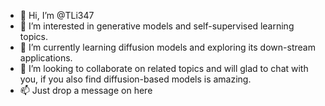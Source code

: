 - 👋 Hi, I’m @TLi347
- 👀 I’m interested in generative models and self-supervised learning topics.
- 🌱 I’m currently learning diffusion models and exploring its down-stream applications.
- 💞️ I’m looking to collaborate on related topics and will glad to chat with you, if you also find diffusion-based models is amazing.
- 📫 Just drop a message on here

<!---
TLi347/TLi347 is a ✨ special ✨ repository because its `README.md` (this file) appears on your GitHub profile.
You can click the Preview link to take a look at your changes.
--->
